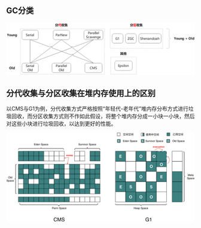 ## GC分类

![GC Classification](GC-Classification.png)



## 分代收集与分区收集在堆内存使用上的区别

以CMS与G1为例，分代收集方式严格按照“年轻代-老年代”堆内存分布方式进行垃圾回收，而分区收集方式则不作如此假设，将整个堆内存分成一小块一小块，然后对这些小块进行垃圾回收，以达到更好的性能。

![CMS VS G1](CMS-VS-G1.png)

